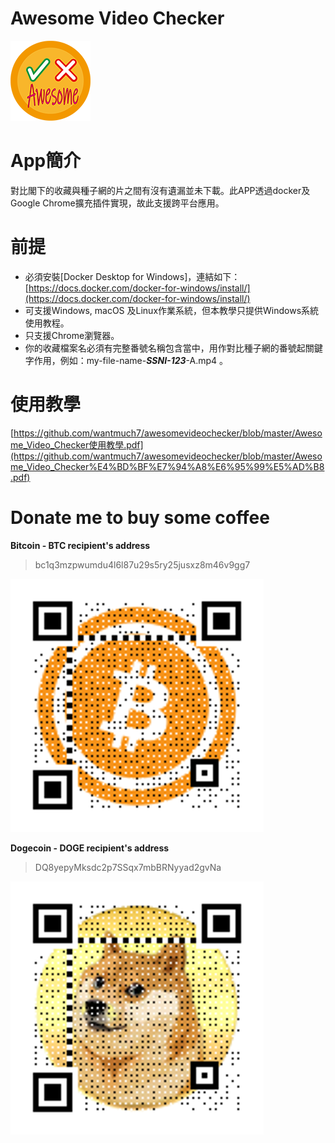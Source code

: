 # Awesome Video Checker

![](https://github.com/wantmuch7/awesomevideochecker/blob/master/logo.png)

# App簡介

對比閣下的收藏與種子網的片之間有沒有遺漏並未下載。此APP透過docker及Google Chrome擴充插件實現，故此支援跨平台應用。

# 前提

- 必須安裝[Docker Desktop for Windows]，連結如下：
[https://docs.docker.com/docker-for-windows/install/](https://docs.docker.com/docker-for-windows/install/)
- 可支援Windows, macOS 及Linux作業系統，但本教學只提供Windows系統使用教程。
- 只支援Chrome瀏覽器。
- 你的收藏檔案名必須有完整番號名稱包含當中，用作對比種子網的番號起關鍵字作用，例如：my-file-name-***SSNI-123***-A.mp4 。

# 使用教學

[https://github.com/wantmuch7/awesomevideochecker/blob/master/Awesome_Video_Checker使用教學.pdf](https://github.com/wantmuch7/awesomevideochecker/blob/master/Awesome_Video_Checker%E4%BD%BF%E7%94%A8%E6%95%99%E5%AD%B8.pdf)

# Donate me to buy some coffee

**Bitcoin - BTC recipient's address**

> bc1q3mzpwumdu4l6l87u29s5ry25jusxz8m46v9gg7

![](https://github.com/wantmuch7/awesomevideochecker/blob/master/donated_me_by_bitcoin.png)

**Dogecoin - DOGE recipient's address**

> DQ8yepyMksdc2p7SSqx7mbBRNyyad2gvNa

![](https://github.com/wantmuch7/awesomevideochecker/blob/master/donated_me_by_dogecoin.png)
